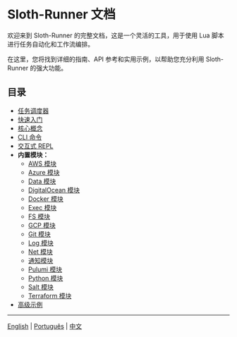 # Sloth-Runner 文档

欢迎来到 Sloth-Runner 的完整文档，这是一个灵活的工具，用于使用 Lua 脚本进行任务自动化和工作流编排。

在这里，您将找到详细的指南、API 参考和实用示例，以帮助您充分利用 Sloth-Runner 的强大功能。

## 目录

*   [任务调度器](./scheduler.md)
*   [快速入门](./getting-started.md)
*   [核心概念](./core-concepts.md)
*   [CLI 命令](./CLI.md)
*   [交互式 REPL](./repl.md)
*   **内置模块：**
    *   [AWS 模块](./modules/aws.md)
    *   [Azure 模块](./modules/azure.md)
    *   [Data 模块](./modules/data.md)
    *   [DigitalOcean 模块](./modules/digitalocean.md)
    *   [Docker 模块](./modules/docker.md)
    *   [Exec 模块](./modules/exec.md)
    *   [FS 模块](./modules/fs.md)
    *   [GCP 模块](./modules/gcp.md)
    *   [Git 模块](./modules/git.md)
    *   [Log 模块](./modules/log.md)
    *   [Net 模块](./modules/net.md)
    *   [通知模块](./modules/notifications.md)
    *   [Pulumi 模块](./modules/pulumi.md)
    *   [Python 模块](./modules/python.md)
    *   [Salt 模块](./modules/salt.md)
    *   [Terraform 模块](./modules/terraform.md)
*   [高级示例](./advanced-examples.md)

---
[English](../en/index.md) | [Português](../pt/index.md) | [中文](./index.md)
